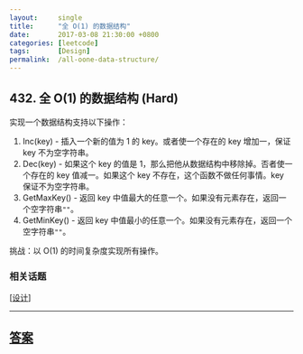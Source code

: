 ```yaml
---
layout:     single
title:      "全 O(1) 的数据结构"
date:       2017-03-08 21:30:00 +0800
categories: [leetcode]
tags:       [Design]
permalink:  /all-oone-data-structure/
---
```


## 432. 全 O(1) 的数据结构 (Hard)

<p>实现一个数据结构支持以下操作：</p>

<ol>
	<li>Inc(key) - 插入一个新的值为 1 的 key。或者使一个存在的 key 增加一，保证 key 不为空字符串。</li>
	<li>Dec(key) - 如果这个 key 的值是 1，那么把他从数据结构中移除掉。否者使一个存在的 key 值减一。如果这个 key 不存在，这个函数不做任何事情。key 保证不为空字符串。</li>
	<li>GetMaxKey() - 返回 key 中值最大的任意一个。如果没有元素存在，返回一个空字符串<code>&quot;&quot;</code>。</li>
	<li>GetMinKey() - 返回 key 中值最小的任意一个。如果没有元素存在，返回一个空字符串<code>&quot;&quot;</code>。</li>
</ol>

<p>挑战：以 O(1) 的时间复杂度实现所有操作。</p>

### 相关话题
  [[设计](https://github.com/openset/leetcode/tree/master/tag/design/README.md)]

---

## [答案](https://github.com/openset/leetcode/tree/master/problems/all-oone-data-structure)
